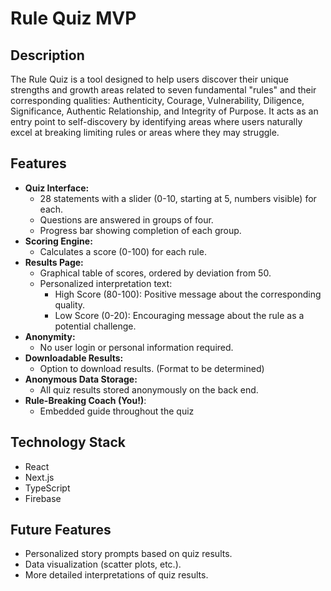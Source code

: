 # Rule Quiz MVP

## Description

The Rule Quiz is a tool designed to help users discover their unique strengths and growth areas related to seven fundamental "rules" and their corresponding qualities: Authenticity, Courage, Vulnerability, Diligence, Significance, Authentic Relationship, and Integrity of Purpose. It acts as an entry point to self-discovery by identifying areas where users naturally excel at breaking limiting rules or areas where they may struggle.

## Features

*   **Quiz Interface:**
    *   28 statements with a slider (0-10, starting at 5, numbers visible) for each.
    *   Questions are answered in groups of four.
    *   Progress bar showing completion of each group.
*   **Scoring Engine:**
    *   Calculates a score (0-100) for each rule.
*   **Results Page:**
    *   Graphical table of scores, ordered by deviation from 50.
    *   Personalized interpretation text:
        *   High Score (80-100): Positive message about the corresponding quality.
        *   Low Score (0-20): Encouraging message about the rule as a potential challenge.
*   **Anonymity:**
    *   No user login or personal information required.
*   **Downloadable Results:**
    *   Option to download results. (Format to be determined)
*   **Anonymous Data Storage:**
    *   All quiz results stored anonymously on the back end.
*   **Rule-Breaking Coach (You!)**:
    *   Embedded guide throughout the quiz

## Technology Stack

*   React
*   Next.js
*   TypeScript
*   Firebase

## Future Features

*   Personalized story prompts based on quiz results.
*   Data visualization (scatter plots, etc.).
*   More detailed interpretations of quiz results.
